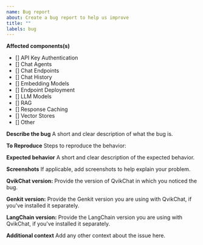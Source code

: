 ```yaml
---
name: Bug report
about: Create a bug report to help us improve
title: ""
labels: bug
---
```


**Affected components(s)**

- [] API Key Authentication
- [] Chat Agents
- [] Chat Endpoints
- [] Chat History
- [] Embedding Models
- [] Endpoint Deployment
- [] LLM Models
- [] RAG
- [] Response Caching
- [] Vector Stores
- [] Other

**Describe the bug**
A short and clear description of what the bug is.

**To Reproduce**
Steps to reproduce the behavior:

**Expected behavior**
A short and clear description of the expected behavior.

**Screenshots**
If applicable, add screenshots to help explain your problem.

**QvikChat version:**
Provide the version of QvikChat in which you noticed the bug.

**Genkit version:**
Provide the Genkit version you are using with QvikChat, if you've installed it separately.

**LangChain version:**
Provide the LangChain version you are using with QvikChat, if you've installed it separately.

**Additional context**
Add any other context about the issue here.
